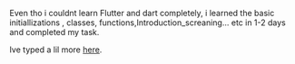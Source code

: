 Even tho i couldnt learn Flutter and dart completely, i learned the basic initiallizations , classes, functions,Introduction_screaning... etc in 1-2 days and completed my task. 

Ive typed a lil more [here](http://akshaj000.github.io/2021/09/28/flutter/).

